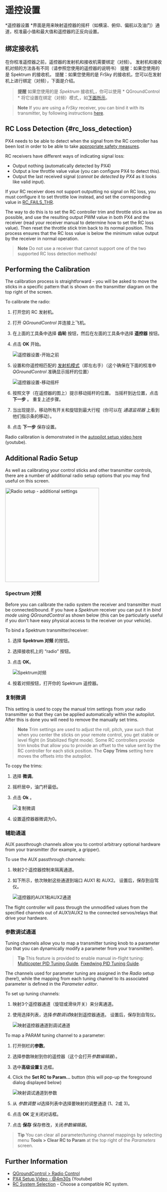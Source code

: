 # 遥控设置

*遥控器设置 *界面是用来映射遥控器的摇杆（如横滚、俯仰、偏航以及油门）通道，校准最小值和最大值和遥控器的正反向设置。

## 绑定接收机

在你校准遥控器之前，遥控器的发射机和接收机需要绑定（对频）。 发射机和接收机对频的方法各有不同（请参照您使用的遥控器的说明书） 提醒：如果您使用的是 Spektrum 的接收机， 提醒：如果您使用的是 FrSky 的接收机，您可以在发射机上进行绑定（对频），下面是介绍。

> **提醒** 如果您使用的是 *Spektrum* 接收机,，你可以使用 * QGroundControl * 将它设置在绑定（对频）模式,，如[下面所示](#spektrum_bind)。

<span></span>

> **Note** If you are using a *FrSky* receiver, you can bind it with its transmitter, by following instructions [here](https://www.youtube.com/watch?v=1IYg5mQdLVI).

## RC Loss Detection {#rc_loss_detection}

PX4 needs to be able to detect when the signal from the RC controller has been lost in order to be able to take [appropriate safety measures](../config/safety.md#rc_loss_failsafe).

RC receivers have different ways of indicating signal loss:

* Output nothing (automatically detected by PX4)
* Output a low throttle value value (you can configure PX4 to detect this).
* Output the last received signal (*cannot be detected by PX4* as it looks like valid input).

If your RC receiver does not support outputting no signal on RC loss, you must configure it to set throttle low instead, and set the corresponding value in [RC_FAILS_THR](../advanced_config/parameter_reference.md#RC_FAILS_THR).

The way to do this is to set the RC controller trim and throttle stick as low as possible, and use the resulting output PWM value in both PX4 and the receiver (read your receiver manual to determine how to set the RC loss value). Then reset the throttle stick trim back to its normal position. This process ensures that the RC loss value is below the minimum value output by the receiver in normal operation.

> **Note** Do not use a receiver that cannot support one of the two supported RC loss detection methods!

## Performing the Calibration

The calibration process is straightforward - you will be asked to move the sticks in a specific pattern that is shown on the transmitter diagram on the top right of the screen.

To calibrate the radio:

1. 打开您的 RC 发射机。
2. 打开 *QGroundControl* 并连接上飞机。
3. 在上面的工具条中选择 **齿轮** 按钮，然后在左面的工具条中选择 **遥控器** 按钮。
4. 点击 **OK** 开始。
    
    ![遥控器设置-开始之前](../../assets/qgc/setup/radio/radio_start_setup.jpg)

5. 设置和你遥控相匹配的 [发射机模式](../getting_started/rc_transmitter_receiver.md#transmitter_modes)（即左右手）（这个确保在下面的校准中 *QGroundControl* 准确显示摇杆的位置）
    
    ![遥控器设置-移动摇杆](../../assets/qgc/setup/radio/radio_sticks_throttle.jpg)

6. 按照文字（在遥控器的图上）提示移动摇杆的位置。 当摇杆到达位置，点击 **下一步** 。 重复上述步骤。

7. 当出现提示，移动所有开关和旋钮到最大行程（你可以在 *通道监视器* 上看到他们指示条的移动）。

8. 点击 **下一步** 保存设置。

Radio calibration is demonstrated in the [autopilot setup video here](https://youtu.be/91VGmdSlbo4?t=4m30s) (youtube).

## Additional Radio Setup

As well as calibrating your control sticks and other transmitter controls, there are a number of additional radio setup options that you may find useful on this screen.

<img src="../../assets/qgc/setup/radio/radio_additional_radio_setup.jpg" title="Radio setup - additional settings" width="300px" />

<span id="spektrum_bind"></span>

### Spectrum 对频

Before you can calibrate the radio system the receiver and transmitter must be connected/bound. If you have a *Spektrum* receiver you can put it in *bind mode* using *QGroundControl* as shown below (this can be particularly useful if you don't have easy physical access to the receiver on your vehicle).

To bind a Spektrum transmitter/receiver:

1. 选择 **Spektrum 对频** 的按钮。
2. 选择接收机上的 “radio” 按钮。
3. 点击 **OK**。
    
    ![Spektrum对频](../../assets/qgc/setup/radio/radio_additional_setup_spectrum_bind_select_channels.jpg)

4. 按着对频按钮，打开你的 Spektrum 遥控器。

### 复制微调

This setting is used to copy the manual trim settings from your radio transmitter so that they can be applied automatically within the autopilot. After this is done you will need to remove the manually set trims.

> **Note** Trim settings are used to adjust the roll, pitch, yaw such that when you center the sticks on your remote control, you get stable or level flight (in Stabilized flight mode). Some RC controllers provide trim knobs that allow you to provide an offset to the value sent by the RC controller for each stick position. The **Copy Trims** setting here moves the offsets into the autopilot.

To copy the trims:

1. 选择 **微调**。
2. 摇杆居中，油门杆最低。 
3. 点击 **Ok** 。
    
    ![复制微调](../../assets/qgc/setup/radio/radio_additional_radio_setup_copy_trims.jpg)

4. 设置遥控器器微调为0。

### 辅助通道

AUX passthrough channels allow you to control arbitrary optional hardware from your transmitter (for example, a gripper).

To use the AUX passthrough channels:

1. 映射2个遥控器控制来隔离通道。 
2. 如下所示，依次映射这些通道到端口 AUX1 和 AUX2。 设置后，保存到自驾仪。
    
    ![遥控器的AUX1和AUX2通道](../../assets/qgc/setup/radio/radio_additional_setup_aux_passthrough_channels.jpg)

The flight controller will pass through the unmodified values from the specified channels out of AUX1/AUX2 to the connected servos/relays that drive your hardware.

### 参数调试通道

Tuning channels allow you to map a transmitter tuning knob to a parameter (so that you can dynamically modify a parameter from your transmitter).

> **Tip** This feature is provided to enable manual in-flight tuning: [Multicopter PID Tuning Guide](../config_mc/pid_tuning_guide_multicopter.md), [Fixedwing PID Tuning Guide](../config_fw/pid_tuning_guide_fixedwing.md).

The channels used for parameter tuning are assigned in the *Radio* setup (here!), while the mapping from each tuning channel to its associated parameter is defined in the *Parameter editor*.

To set up tuning channels:

1. 映射3个遥控器通道（旋钮或滑块开关）来分离通道。
2. 使用选择列表，选择*参数调试*映射到遥控器通道。 设置后，保存到自驾仪。
    
    ![映射遥控器通道到调试通道](../../assets/qgc/setup/radio/radio_additional_radio_setup_param_tuning.jpg)

To map a PARAM tuning channel to a parameter:

1. 打开侧栏的**参数**。 
2. 选择参数映射到你的遥控器（这个会打开*参数编辑器*）。
3. 选中**高级设置**复选框。
4. Click the **Set RC to Param...** button (this will pop-up the foreground dialog displayed below)
    
    ![映射调试通道到参数](../../assets/qgc/setup/radio/parameters_radio_channel_mapping.jpg)

5. 从 *参数调整 id*选择列表中选择要映射的调整通道 (1、2或 3)。

6. 点击 **OK** 定关闭对话框。
7. 点击 **保存** 保存修改，关闭*参数编辑器*。

> **Tip** You can clear all parameter/tuning channel mappings by selecting menu **Tools > Clear RC to Param** at the top right of the *Parameters* screen.

## Further Information

* [QGroundControl > Radio Control](https://docs.qgroundcontrol.com/en/SetupView/Radio.html)
* [PX4 Setup Video - @4m30s](https://youtu.be/91VGmdSlbo4?t=4m30s) (Youtube)
* [RC System Selection](../getting_started/rc_transmitter_receiver.md) - Choose a compatible RC system.